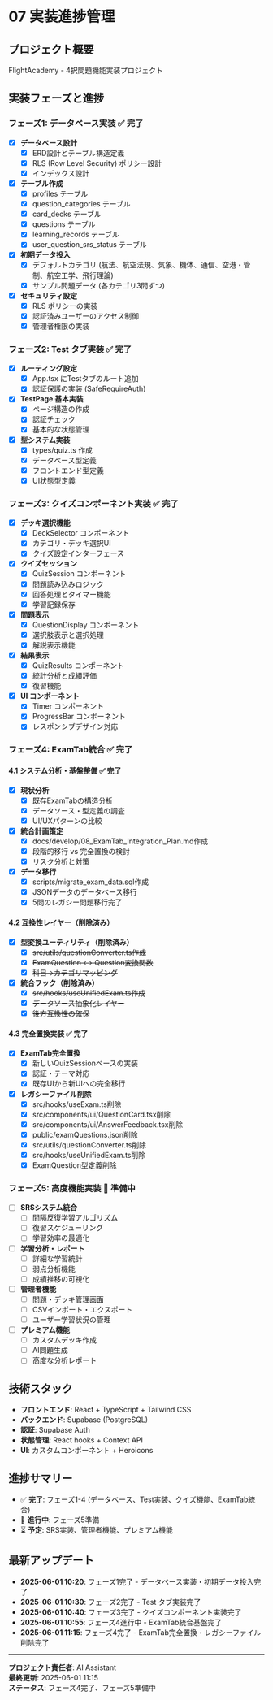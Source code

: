 # 07 実装進捗管理

## プロジェクト概要
FlightAcademy - 4択問題機能実装プロジェクト

## 実装フェーズと進捗

### フェーズ1: データベース実装 ✅ 完了
- [x] **データベース設計**
  - [x] ERD設計とテーブル構造定義
  - [x] RLS (Row Level Security) ポリシー設計
  - [x] インデックス設計

- [x] **テーブル作成**
  - [x] profiles テーブル
  - [x] question_categories テーブル  
  - [x] card_decks テーブル
  - [x] questions テーブル
  - [x] learning_records テーブル
  - [x] user_question_srs_status テーブル

- [x] **初期データ投入**
  - [x] デフォルトカテゴリ (航法、航空法規、気象、機体、通信、空港・管制、航空工学、飛行理論)
  - [x] サンプル問題データ (各カテゴリ3問ずつ)

- [x] **セキュリティ設定**
  - [x] RLS ポリシーの実装
  - [x] 認証済みユーザーのアクセス制御
  - [x] 管理者権限の実装

### フェーズ2: Test タブ実装 ✅ 完了
- [x] **ルーティング設定**
  - [x] App.tsx にTestタブのルート追加
  - [x] 認証保護の実装 (SafeRequireAuth)

- [x] **TestPage 基本実装**
  - [x] ページ構造の作成
  - [x] 認証チェック
  - [x] 基本的な状態管理

- [x] **型システム実装**
  - [x] types/quiz.ts 作成
  - [x] データベース型定義
  - [x] フロントエンド型定義
  - [x] UI状態型定義

### フェーズ3: クイズコンポーネント実装 ✅ 完了
- [x] **デッキ選択機能**
  - [x] DeckSelector コンポーネント
  - [x] カテゴリ・デッキ選択UI
  - [x] クイズ設定インターフェース

- [x] **クイズセッション**
  - [x] QuizSession コンポーネント
  - [x] 問題読み込みロジック
  - [x] 回答処理とタイマー機能
  - [x] 学習記録保存

- [x] **問題表示**
  - [x] QuestionDisplay コンポーネント
  - [x] 選択肢表示と選択処理
  - [x] 解説表示機能

- [x] **結果表示**
  - [x] QuizResults コンポーネント
  - [x] 統計分析と成績評価
  - [x] 復習機能

- [x] **UI コンポーネント**
  - [x] Timer コンポーネント
  - [x] ProgressBar コンポーネント
  - [x] レスポンシブデザイン対応

### フェーズ4: ExamTab統合 ✅ 完了

#### 4.1 システム分析・基盤整備 ✅ 完了
- [x] **現状分析**
  - [x] 既存ExamTabの構造分析
  - [x] データソース・型定義の調査
  - [x] UI/UXパターンの比較

- [x] **統合計画策定**
  - [x] docs/develop/08_ExamTab_Integration_Plan.md作成
  - [x] 段階的移行 vs 完全置換の検討
  - [x] リスク分析と対策

- [x] **データ移行**
  - [x] scripts/migrate_exam_data.sql作成
  - [x] JSONデータのデータベース移行
  - [x] 5問のレガシー問題移行完了

#### 4.2 互換性レイヤー（削除済み）
- [x] **型変換ユーティリティ（削除済み）**
  - [x] ~~src/utils/questionConverter.ts作成~~
  - [x] ~~ExamQuestion ↔ Question変換関数~~
  - [x] ~~科目→カテゴリマッピング~~

- [x] **統合フック（削除済み）**
  - [x] ~~src/hooks/useUnifiedExam.ts作成~~
  - [x] ~~データソース抽象化レイヤー~~
  - [x] ~~後方互換性の確保~~

#### 4.3 完全置換実装 ✅ 完了
- [x] **ExamTab完全置換**
  - [x] 新しいQuizSessionベースの実装
  - [x] 認証・テーマ対応
  - [x] 既存UIから新UIへの完全移行

- [x] **レガシーファイル削除**
  - [x] src/hooks/useExam.ts削除
  - [x] src/components/ui/QuestionCard.tsx削除
  - [x] src/components/ui/AnswerFeedback.tsx削除
  - [x] public/examQuestions.json削除
  - [x] src/utils/questionConverter.ts削除
  - [x] src/hooks/useUnifiedExam.ts削除
  - [x] ExamQuestion型定義削除

### フェーズ5: 高度機能実装 🚧 準備中
- [ ] **SRSシステム統合**
  - [ ] 間隔反復学習アルゴリズム
  - [ ] 復習スケジューリング
  - [ ] 学習効率の最適化

- [ ] **学習分析・レポート**
  - [ ] 詳細な学習統計
  - [ ] 弱点分析機能
  - [ ] 成績推移の可視化

- [ ] **管理者機能**
  - [ ] 問題・デッキ管理画面
  - [ ] CSVインポート・エクスポート
  - [ ] ユーザー学習状況の管理

- [ ] **プレミアム機能**
  - [ ] カスタムデッキ作成
  - [ ] AI問題生成
  - [ ] 高度な分析レポート

## 技術スタック
- **フロントエンド**: React + TypeScript + Tailwind CSS
- **バックエンド**: Supabase (PostgreSQL)
- **認証**: Supabase Auth
- **状態管理**: React hooks + Context API
- **UI**: カスタムコンポーネント + Heroicons

## 進捗サマリー
- ✅ **完了**: フェーズ1-4 (データベース、Test実装、クイズ機能、ExamTab統合)
- 🚧 **進行中**: フェーズ5準備
- ⏳ **予定**: SRS実装、管理者機能、プレミアム機能

## 最新アップデート
- **2025-06-01 10:20**: フェーズ1完了 - データベース実装・初期データ投入完了
- **2025-06-01 10:30**: フェーズ2完了 - Test タブ実装完了
- **2025-06-01 10:40**: フェーズ3完了 - クイズコンポーネント実装完了
- **2025-06-01 10:55**: フェーズ4進行中 - ExamTab統合基盤完了
- **2025-06-01 11:15**: フェーズ4完了 - ExamTab完全置換・レガシーファイル削除完了

---

**プロジェクト責任者**: AI Assistant  
**最終更新**: 2025-06-01 11:15  
**ステータス**: フェーズ4完了、フェーズ5準備中 